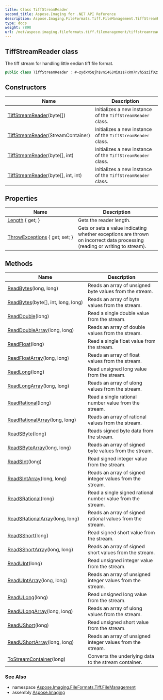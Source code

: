 ```yaml
---
title: Class TiffStreamReader
second_title: Aspose.Imaging for .NET API Reference
description: Aspose.Imaging.FileFormats.Tiff.FileManagement.TiffStreamReader class. The tiff stream for handling little endian tiff file format
type: docs
weight: 7890
url: /net/aspose.imaging.fileformats.tiff.filemanagement/tiffstreamreader/
---
```

## TiffStreamReader class

The tiff stream for handling little endian tiff file format.

```csharp
public class TiffStreamReader : #=zydxW5Qjh$vni46JMiO11FxRm7nvh5$zif02$aOsSG6uv4MHVZPNJZI8=
```

## Constructors

| Name | Description |
| --- | --- |
| [TiffStreamReader](tiffstreamreader/#constructor_1)(byte[]) | Initializes a new instance of the `TiffStreamReader` class. |
| [TiffStreamReader](tiffstreamreader/#constructor)(StreamContainer) | Initializes a new instance of the `TiffStreamReader` class. |
| [TiffStreamReader](tiffstreamreader/#constructor_2)(byte[], int) | Initializes a new instance of the `TiffStreamReader` class. |
| [TiffStreamReader](tiffstreamreader/#constructor_3)(byte[], int, int) | Initializes a new instance of the `TiffStreamReader` class. |

## Properties

| Name | Description |
| --- | --- |
| [Length](../../aspose.imaging.fileformats.tiff.filemanagement/tiffstreamreader/length/) { get; } | Gets the reader length. |
| [ThrowExceptions](../../aspose.imaging.fileformats.tiff.filemanagement/tiffstreamreader/throwexceptions/) { get; set; } | Gets or sets a value indicating whether exceptions are thrown on incorrect data processing (reading or writing to stream). |

## Methods

| Name | Description |
| --- | --- |
| [ReadBytes](../../aspose.imaging.fileformats.tiff.filemanagement/tiffstreamreader/readbytes/#readbytes)(long, long) | Reads an array of unsigned byte values from the stream. |
| [ReadBytes](../../aspose.imaging.fileformats.tiff.filemanagement/tiffstreamreader/readbytes/#readbytes_1)(byte[], int, long, long) | Reads an array of byte values from the stream. |
| [ReadDouble](../../aspose.imaging.fileformats.tiff.filemanagement/tiffstreamreader/readdouble/)(long) | Read a single double value from the stream. |
| [ReadDoubleArray](../../aspose.imaging.fileformats.tiff.filemanagement/tiffstreamreader/readdoublearray/)(long, long) | Reads an array of double values from the stream. |
| [ReadFloat](../../aspose.imaging.fileformats.tiff.filemanagement/tiffstreamreader/readfloat/)(long) | Read a single float value from the stream. |
| [ReadFloatArray](../../aspose.imaging.fileformats.tiff.filemanagement/tiffstreamreader/readfloatarray/)(long, long) | Reads an array of float values from the stream. |
| [ReadLong](../../aspose.imaging.fileformats.tiff.filemanagement/tiffstreamreader/readlong/)(long) | Read unsigned long value from the stream. |
| [ReadLongArray](../../aspose.imaging.fileformats.tiff.filemanagement/tiffstreamreader/readlongarray/)(long, long) | Reads an array of ulong values from the stream. |
| [ReadRational](../../aspose.imaging.fileformats.tiff.filemanagement/tiffstreamreader/readrational/)(long) | Read a single rational number value from the stream. |
| [ReadRationalArray](../../aspose.imaging.fileformats.tiff.filemanagement/tiffstreamreader/readrationalarray/)(long, long) | Reads an array of rational values from the stream. |
| [ReadSByte](../../aspose.imaging.fileformats.tiff.filemanagement/tiffstreamreader/readsbyte/)(long) | Reads signed byte data from the stream. |
| [ReadSByteArray](../../aspose.imaging.fileformats.tiff.filemanagement/tiffstreamreader/readsbytearray/)(long, long) | Reads an array of signed byte values from the stream. |
| [ReadSInt](../../aspose.imaging.fileformats.tiff.filemanagement/tiffstreamreader/readsint/)(long) | Read signed integer value from the stream. |
| [ReadSIntArray](../../aspose.imaging.fileformats.tiff.filemanagement/tiffstreamreader/readsintarray/)(long, long) | Reads an array of signed integer values from the stream. |
| [ReadSRational](../../aspose.imaging.fileformats.tiff.filemanagement/tiffstreamreader/readsrational/)(long) | Read a single signed rational number value from the stream. |
| [ReadSRationalArray](../../aspose.imaging.fileformats.tiff.filemanagement/tiffstreamreader/readsrationalarray/)(long, long) | Reads an array of signed rational values from the stream. |
| [ReadSShort](../../aspose.imaging.fileformats.tiff.filemanagement/tiffstreamreader/readsshort/)(long) | Read signed short value from the stream. |
| [ReadSShortArray](../../aspose.imaging.fileformats.tiff.filemanagement/tiffstreamreader/readsshortarray/)(long, long) | Reads an array of signed short values from the stream. |
| [ReadUInt](../../aspose.imaging.fileformats.tiff.filemanagement/tiffstreamreader/readuint/)(long) | Read unsigned integer value from the stream. |
| [ReadUIntArray](../../aspose.imaging.fileformats.tiff.filemanagement/tiffstreamreader/readuintarray/)(long, long) | Reads an array of unsigned integer values from the stream. |
| [ReadULong](../../aspose.imaging.fileformats.tiff.filemanagement/tiffstreamreader/readulong/)(long) | Read unsigned long value from the stream. |
| [ReadULongArray](../../aspose.imaging.fileformats.tiff.filemanagement/tiffstreamreader/readulongarray/)(long, long) | Reads an array of ulong values from the stream. |
| [ReadUShort](../../aspose.imaging.fileformats.tiff.filemanagement/tiffstreamreader/readushort/)(long) | Read unsigned short value from the stream. |
| [ReadUShortArray](../../aspose.imaging.fileformats.tiff.filemanagement/tiffstreamreader/readushortarray/)(long, long) | Reads an array of unsigned integer values from the stream. |
| [ToStreamContainer](../../aspose.imaging.fileformats.tiff.filemanagement/tiffstreamreader/tostreamcontainer/)(long) | Converts the underlying data to the stream container. |

### See Also

* namespace [Aspose.Imaging.FileFormats.Tiff.FileManagement](../../aspose.imaging.fileformats.tiff.filemanagement/)
* assembly [Aspose.Imaging](../../)


